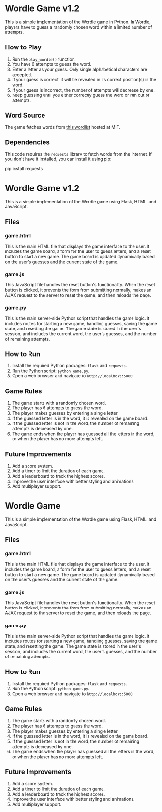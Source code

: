 # Wordle Game v1.2

This is a simple implementation of the Wordle game in Python. In Wordle, players have to guess a randomly chosen word within a limited number of attempts.

## How to Play

1. Run the `play_wordle()` function.
2. You have 6 attempts to guess the word.
3. Enter a letter as your guess. Only single alphabetical characters are accepted.
4. If your guess is correct, it will be revealed in its correct position(s) in the word.
5. If your guess is incorrect, the number of attempts will decrease by one.
6. Keep guessing until you either correctly guess the word or run out of attempts.

## Word Source

The game fetches words from [this wordlist](https://www.mit.edu/~ecprice/wordlist.10000) hosted at MIT.

## Dependencies

This code requires the `requests` library to fetch words from the internet. If you don't have it installed, you can install it using pip:

pip install requests

# Wordle Game v1.2

This is a simple implementation of the Wordle game using Flask, HTML, and JavaScript.

## Files

### game.html

This is the main HTML file that displays the game interface to the user. It includes the game board, a form for the user to guess letters, and a reset button to start a new game. The game board is updated dynamically based on the user's guesses and the current state of the game.

### game.js

This JavaScript file handles the reset button's functionality. When the reset button is clicked, it prevents the form from submitting normally, makes an AJAX request to the server to reset the game, and then reloads the page.

### game.py

This is the main server-side Python script that handles the game logic. It includes routes for starting a new game, handling guesses, saving the game state, and resetting the game. The game state is stored in the user's session, and includes the current word, the user's guesses, and the number of remaining attempts.

## How to Run

1. Install the required Python packages: `flask` and `requests`.
2. Run the Python script: `python game.py`.
3. Open a web browser and navigate to `http://localhost:5000`.

## Game Rules

1. The game starts with a randomly chosen word.
2. The player has 6 attempts to guess the word.
3. The player makes guesses by entering a single letter.
4. If the guessed letter is in the word, it is revealed on the game board.
5. If the guessed letter is not in the word, the number of remaining attempts is decreased by one.
6. The game ends when the player has guessed all the letters in the word, or when the player has no more attempts left.

## Future Improvements

1. Add a score system.
2. Add a timer to limit the duration of each game.
3. Add a leaderboard to track the highest scores.
4. Improve the user interface with better styling and animations.
5. Add multiplayer support.

# Wordle Game

This is a simple implementation of the Wordle game using Flask, HTML, and JavaScript.

## Files

### game.html

This is the main HTML file that displays the game interface to the user. It includes the game board, a form for the user to guess letters, and a reset button to start a new game. The game board is updated dynamically based on the user's guesses and the current state of the game.

### game.js

This JavaScript file handles the reset button's functionality. When the reset button is clicked, it prevents the form from submitting normally, makes an AJAX request to the server to reset the game, and then reloads the page.

### game.py

This is the main server-side Python script that handles the game logic. It includes routes for starting a new game, handling guesses, saving the game state, and resetting the game. The game state is stored in the user's session, and includes the current word, the user's guesses, and the number of remaining attempts.

## How to Run

1. Install the required Python packages: `flask` and `requests`.
2. Run the Python script: `python game.py`.
3. Open a web browser and navigate to `http://localhost:5000`.

## Game Rules

1. The game starts with a randomly chosen word.
2. The player has 6 attempts to guess the word.
3. The player makes guesses by entering a single letter.
4. If the guessed letter is in the word, it is revealed on the game board.
5. If the guessed letter is not in the word, the number of remaining attempts is decreased by one.
6. The game ends when the player has guessed all the letters in the word, or when the player has no more attempts left.

## Future Improvements

1. Add a score system.
2. Add a timer to limit the duration of each game.
3. Add a leaderboard to track the highest scores.
4. Improve the user interface with better styling and animations.
5. Add multiplayer support.
